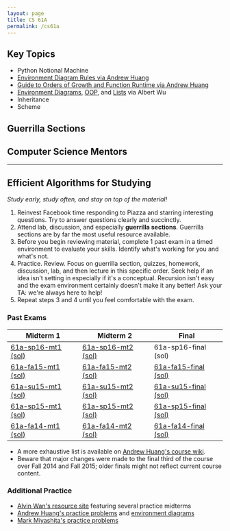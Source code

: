 ```yaml
---
layout: page
title: CS 61A
permalink: /cs61a
---
```


Key Topics
----------
- Python Notional Machine
- [Environment Diagram Rules via Andrew Huang](environment-diagrams)
- [Guide to Orders of Growth and Function Runtime via Andrew Huang](https://docs.google.com/document/d/1TxfKmM3MlH032hjSUh92I0kQDVcvmitTSzYObGMr8Bk/edit)
- [Environment Diagrams](http://albertwu.org/cs61a/notes/environments.html), [OOP](http://albertwu.org/cs61a/notes/oop.html), and [Lists](http://albertwu.org/cs61a/notes/indexing.html) via Albert Wu
- Inheritance
- Scheme

Guerrilla Sections
------------------

Computer Science Mentors
------------------------

- - - -

Efficient Algorithms for Studying
---------------------------------
*Study early, study often, and stay on top of the material!*

1. Reinvest Facebook time responding to Piazza and starring interesting questions. Try to answer questions clearly and succinctly.
2. Attend lab, discussion, and especially **guerrilla sections**. Guerrilla sections are by far the most useful resource available.
3. Before you begin reviewing material, complete 1 past exam in a timed environment to evaluate your skills. Identify what's working for you and what's not.
4. Practice. Review. Focus on guerrilla section, quizzes, homework, discussion, lab, and then lecture in this specific order. Seek help if an idea isn't setting in especially if it's a conceptual. Recursion isn't easy and the exam environment certainly doesn't make it any better! Ask your TA: we're always here to help!
5. Repeat steps 3 and 4 until you feel comfortable with the exam.

### Past Exams

| Midterm 1 | Midterm 2 | Final |
|-----------|-----------|-------|
| [61a-sp16-mt1][] [(sol)][61a-sp16-mt1-solution] | [61a-sp16-mt2][] [(sol)][61a-sp16-mt2-solution] | 61a-sp16-final (sol) |
| [61a-fa15-mt1][] [(sol)][61a-fa15-mt1-solution] | [61a-fa15-mt2][] [(sol)][61a-fa15-mt2-solution] | [61a-fa15-final][] [(sol)][61a-fa15-final-solution] |
| [61a-su15-mt1][] [(sol)][61a-su15-mt1-solution] | [61a-su15-mt2][] [(sol)][61a-su15-mt2-solution] | [61a-su15-final][] [(sol)][61a-su15-final-solution] |
| [61a-sp15-mt1][] [(sol)][61a-sp15-mt1-solution] | [61a-sp15-mt2][] [(sol)][61a-sp15-mt2-solution] | [61a-sp15-final][] [(sol)][61a-sp15-final-solution] |
| [61a-fa14-mt1][] [(sol)][61a-fa14-mt1-solution] | [61a-fa14-mt2][] [(sol)][61a-fa14-mt2-solution] | [61a-fa14-final][] [(sol)][61a-fa14-final-solution] |

[61a-sp16-mt1]: http://cs61a.org/assets/pdfs/61a-sp16-mt1.pdf
[61a-sp16-mt1-solution]: http://cs61a.org/assets/pdfs/61a-sp16-mt1-solution.pdf
[61a-sp16-mt2]: http://cs61a.org/assets/pdfs/61a-sp16-mt2.pdf
[61a-sp16-mt2-solution]: http://cs61a.org/assets/pdfs/61a-sp16-mt2-solution.pdf
[61a-fa15-mt1]: http://inst.eecs.berkeley.edu/~cs61a/fa15/assets/pdfs/61a-fa15-mt1.pdf
[61a-fa15-mt1-solution]: http://inst.eecs.berkeley.edu/~cs61a/fa15/assets/pdfs/61a-fa15-mt1-solution.pdf
[61a-fa15-mt2]: http://inst.eecs.berkeley.edu/~cs61a/fa15/assets/pdfs/61a-fa15-mt2.pdf
[61a-fa15-mt2-solution]: http://inst.eecs.berkeley.edu/~cs61a/fa15/assets/pdfs/61a-fa15-mt2-solution.pdf
[61a-fa15-final]: http://inst.eecs.berkeley.edu/~cs61a/fa15/assets/pdfs/61a-fa15-final.pdf
[61a-fa15-final-solution]: http://inst.eecs.berkeley.edu/~cs61a/fa15/assets/pdfs/61a-fa15-final-solution.pdf
[61a-su15-mt1]: https://61a-su15-website.github.io/assets/pdfs/61a-su15-mt1.pdf
[61a-su15-mt1-solution]: https://61a-su15-website.github.io/assets/pdfs/61a-su15-mt1-sol.pdf
[61a-su15-mt2]: https://61a-su15-website.github.io/assets/pdfs/61a-su15-mt2.pdf
[61a-su15-mt2-solution]: https://61a-su15-website.github.io/assets/pdfs/61a-su15-mt2-sol.pdf
[61a-su15-final]: https://61a-su15-website.github.io/assets/pdfs/61a-su15-final.pdf
[61a-su15-final-solution]: https://61a-su15-website.github.io/assets/pdfs/61a-su15-final-sol.pdf
[61a-sp15-mt1]: http://inst.eecs.berkeley.edu/~cs61a/sp15/assets/pdfs/61a-sp15-mt1.pdf
[61a-sp15-mt1-solution]: http://inst.eecs.berkeley.edu/~cs61a/sp15/assets/pdfs/61a-sp15-mt1-solution.pdf
[61a-sp15-mt2]: http://inst.eecs.berkeley.edu/~cs61a/sp15/assets/pdfs/61a-sp15-mt2.pdf
[61a-sp15-mt2-solution]: http://inst.eecs.berkeley.edu/~cs61a/sp15/assets/pdfs/61a-sp15-mt2-solution.pdf
[61a-sp15-final]: http://inst.eecs.berkeley.edu/~cs61a/sp15/assets/pdfs/61a-sp15-final.pdf
[61a-sp15-final-solution]: http://inst.eecs.berkeley.edu/~cs61a/sp15/assets/pdfs/61a-sp15-final-solution.pdf
[61a-fa14-mt1]: http://inst.eecs.berkeley.edu/~cs61a/fa14/assets/pdfs/61a-fa14-mt1.pdf
[61a-fa14-mt1-solution]: http://inst.eecs.berkeley.edu/~cs61a/fa14/assets/pdfs/61a-fa14-mt1-solution.pdf
[61a-fa14-mt2]: http://inst.eecs.berkeley.edu/~cs61a/fa14/assets/pdfs/61a-fa14-mt2.pdf
[61a-fa14-mt2-solution]: http://inst.eecs.berkeley.edu/~cs61a/fa14/assets/pdfs/61a-fa14-mt2-solution.pdf
[61a-fa14-final]: http://inst.eecs.berkeley.edu/~cs61a/fa14/assets/pdfs/61a-fa14-final.pdf
[61a-fa14-final-solution]: http://inst.eecs.berkeley.edu/~cs61a/fa14/assets/pdfs/61a-fa14-final-solution.pdf

- A more exhaustive list is available on [Andrew Huang's course wiki](https://www.ocf.berkeley.edu/~shidi/cs61a/wiki/Past_exams).
- Beware that major changes were made to the final third of the course over Fall 2014 and Fall 2015; older finals might not reflect current course content.

### Additional Practice
- [Alvin Wan's resource site](http://alvinwan.com/cs61a/) featuring several practice midterms
- [Andrew Huang's practice problems](https://www.ocf.berkeley.edu/~shidi/cs61a/wiki/Practice_problems) and [environment diagrams](https://drive.google.com/a/berkeley.edu/file/d/0B9f1uNGYHmJ9UW8zZzREQmFtRU0/view)
- [Mark Miyashita's practice problems](http://markmiyashita.com/cs61a/practice/)
